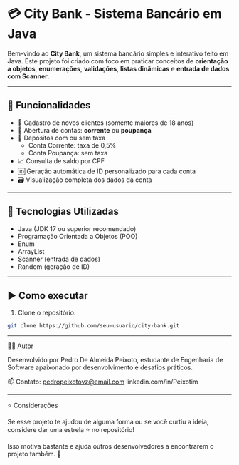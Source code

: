 # 💳 City Bank - Sistema Bancário em Java

Bem-vindo ao **City Bank**, um sistema bancário simples e interativo feito em Java. Este projeto foi criado com foco em praticar conceitos de **orientação a objetos**, **enumerações**, **validações**, **listas dinâmicas** e **entrada de dados com Scanner**.

---

## 🚀 Funcionalidades

- 🧍 Cadastro de novos clientes (somente maiores de 18 anos)
- 🏦 Abertura de contas: **corrente** ou **poupança**
- 💸 Depósitos com ou sem taxa
  - Conta Corrente: taxa de 0,5%
  - Conta Poupança: sem taxa
- 📈 Consulta de saldo por CPF
- 🆔 Geração automática de ID personalizado para cada conta
- 🗃️ Visualização completa dos dados da conta

---

## 🧠 Tecnologias Utilizadas

- Java (JDK 17 ou superior recomendado)
- Programação Orientada a Objetos (POO)
- Enum
- ArrayList
- Scanner (entrada de dados)
- Random (geração de ID)

---

## ▶️ Como executar

1. Clone o repositório:

```bash
git clone https://github.com/seu-usuario/city-bank.git
```
---

🧑‍💻 Autor

Desenvolvido por Pedro De Almeida Peixoto, estudante de Engenharia de Software apaixonado por desenvolvimento e desafios práticos.

📫 Contato:
pedropeixotovz@email.com
linkedin.com/in/Peixotim


---
⭐ Considerações

Se esse projeto te ajudou de alguma forma ou se você curtiu a ideia, considere dar uma estrela ⭐ no repositório!

Isso motiva bastante e ajuda outros desenvolvedores a encontrarem o projeto também. 🚀

